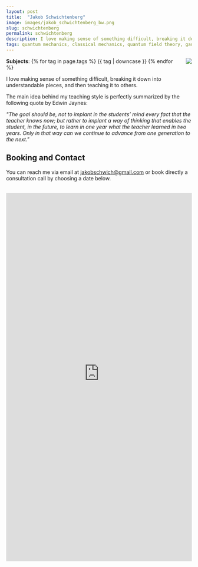 ```yaml
---
layout: post
title:  "Jakob Schwichtenberg"
image: images/jakob_schwichtenberg_bw.png
slug: schwichtenberg
permalink: schwichtenberg
description: I love making sense of something difficult, breaking it down into understandable pieces, and then teaching it to others.
tags: quantum mechanics, classical mechanics, quantum field theory, gauge theories
---
```



<div style="float: right;margin-left:20px;max-width:400px;">
<img src="{{ page.image }}"  >
</div>

**Subjects**: {% for tag in page.tags %} {{ tag | downcase }}	{% endfor %}


I love making sense of something difficult, breaking it down into understandable pieces, and then teaching it to others.

The main idea behind my teaching style is perfectly summarized by the following quote by Edwin Jaynes:

*"The goal should be, not to implant in the students’ mind every fact that the teacher knows now; but rather to implant a way of thinking that enables the student, in the future, to learn in one year what the teacher learned in two years. Only in that way can we continue to advance from one generation to the next."*


## Booking and Contact

You can reach me via email at [jakobschwich@gmail.com](mailto:jakobschwich@gmail.com) or book directly a consultation call by choosing a date below.

<br>

<iframe src="https://jakob-schwichtenberg.youcanbook.me/?noframe=true&skipHeaderFooter=true" id="ycbmiframejakob-schwichtenberg" style="width:100%;height:1000px;border:0px;background-color:transparent;" frameborder="0" allowtransparency="true"></iframe><script>window.addEventListener && window.addEventListener("message", function(event){if (event.origin === "https://jakob-schwichtenberg.youcanbook.me"){document.getElementById("ycbmiframejakob-schwichtenberg").style.height = event.data + "px";}}, false);</script>
